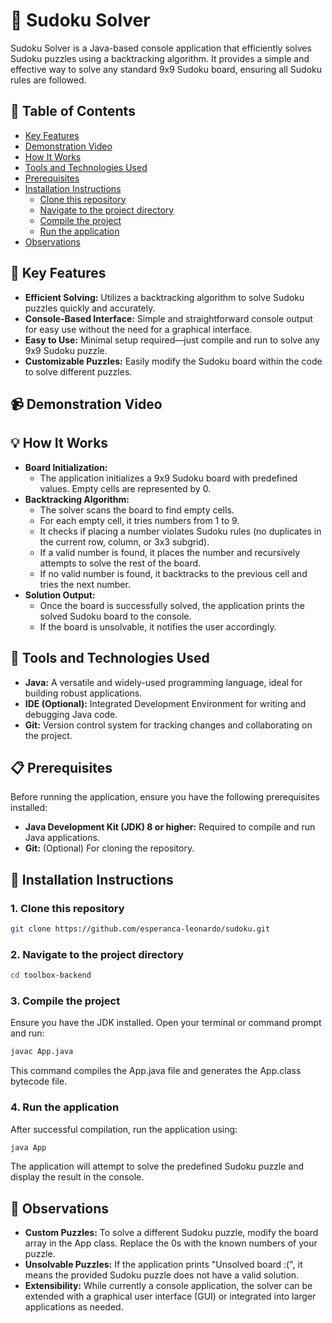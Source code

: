 # 🧩 Sudoku Solver
Sudoku Solver is a Java-based console application that efficiently solves Sudoku puzzles using a backtracking algorithm. It provides a simple and effective way to solve any standard 9x9 Sudoku board, ensuring all Sudoku rules are followed.

## 📑 Table of Contents

- [Key Features](#-key-features)
- [Demonstration Video]()
- [How It Works](#-how-it-works)
- [Tools and Technologies Used](#-tools-and-technologies-used)
- [Prerequisites](#-prerequisites)
- [Installation Instructions](#-installation-instructions)
    - [Clone this repository](#1-clone-this-repository)
    - [Navigate to the project directory](#2-navigate-to-the-project-directory)
    - [Compile the project](#3-compile-the-project)
    - [Run the application](#4-run-the-application)
- [Observations](#-observations)

## 🚀 Key Features
- **Efficient Solving:** Utilizes a backtracking algorithm to solve Sudoku puzzles quickly and accurately.
- **Console-Based Interface:** Simple and straightforward console output for easy use without the need for a graphical interface.
- **Easy to Use:** Minimal setup required—just compile and run to solve any 9x9 Sudoku puzzle.
- **Customizable Puzzles:** Easily modify the Sudoku board within the code to solve different puzzles.

## 📹 Demonstration Video

## 💡 How It Works
- **Board Initialization:**
    - The application initializes a 9x9 Sudoku board with predefined values. Empty cells are represented by 0.
- **Backtracking Algorithm:**
    - The solver scans the board to find empty cells.
    - For each empty cell, it tries numbers from 1 to 9.
    - It checks if placing a number violates Sudoku rules (no duplicates in the current row, column, or 3x3 subgrid).
    - If a valid number is found, it places the number and recursively attempts to solve the rest of the board.
    - If no valid number is found, it backtracks to the previous cell and tries the next number.
- **Solution Output:**
    - Once the board is successfully solved, the application prints the solved Sudoku board to the console.
    - If the board is unsolvable, it notifies the user accordingly.

## 🔧 Tools and Technologies Used
- **Java:** A versatile and widely-used programming language, ideal for building robust applications.
- **IDE (Optional):** Integrated Development Environment for writing and debugging Java code.
- **Git:** Version control system for tracking changes and collaborating on the project.

## 📋 Prerequisites
Before running the application, ensure you have the following prerequisites installed:
- **Java Development Kit (JDK) 8 or higher:** Required to compile and run Java applications.
- **Git:** (Optional) For cloning the repository.

## 📝 Installation Instructions
### 1. Clone this repository
```bash
git clone https://github.com/esperanca-leonardo/sudoku.git
```
### 2. Navigate to the project directory
```bash
cd toolbox-backend
```

### 3. Compile the project
Ensure you have the JDK installed. Open your terminal or command prompt and run:
```bash
javac App.java
```
This command compiles the App.java file and generates the App.class bytecode file.

### 4. Run the application
After successful compilation, run the application using:
```bash
java App
```
The application will attempt to solve the predefined Sudoku puzzle and display the result in the console.

## 📌 Observations
- **Custom Puzzles:** To solve a different Sudoku puzzle, modify the board array in the App class. Replace the 0s with the known numbers of your puzzle.
- **Unsolvable Puzzles:** If the application prints "Unsolved board :(", it means the provided Sudoku puzzle does not have a valid solution.
- **Extensibility:** While currently a console application, the solver can be extended with a graphical user interface (GUI) or integrated into larger applications as needed.


















